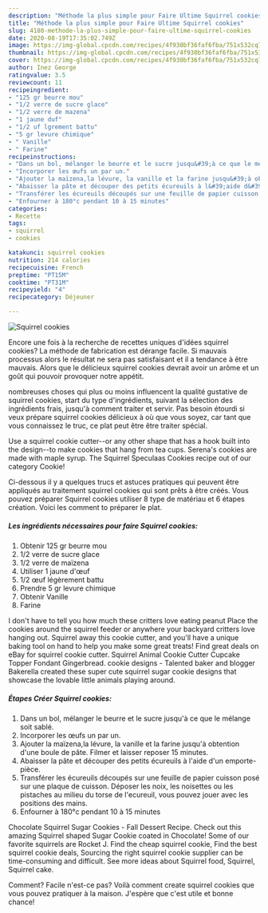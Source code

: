 ```yaml
---
description: "Méthode la plus simple pour Faire Ultime Squirrel cookies"
title: "Méthode la plus simple pour Faire Ultime Squirrel cookies"
slug: 4180-methode-la-plus-simple-pour-faire-ultime-squirrel-cookies
date: 2020-08-19T17:35:02.749Z
image: https://img-global.cpcdn.com/recipes/4f930bf36faf6fba/751x532cq70/squirrel-cookies-photo-principale-de-la-recette.jpg
thumbnail: https://img-global.cpcdn.com/recipes/4f930bf36faf6fba/751x532cq70/squirrel-cookies-photo-principale-de-la-recette.jpg
cover: https://img-global.cpcdn.com/recipes/4f930bf36faf6fba/751x532cq70/squirrel-cookies-photo-principale-de-la-recette.jpg
author: Inez George
ratingvalue: 3.5
reviewcount: 11
recipeingredient:
- "125 gr beurre mou"
- "1/2 verre de sucre glace"
- "1/2 verre de mazena"
- "1 jaune duf"
- "1/2 uf lgrement battu"
- "5 gr levure chimique"
- " Vanille"
- " Farine"
recipeinstructions:
- "Dans un bol, mélanger le beurre et le sucre jusqu&#39;à ce que le mélange soit sablé."
- "Incorporer les œufs un par un."
- "Ajouter la maïzena,la lévure, la vanille et la farine jusqu&#39;à obtention d&#39;une boule de pâte. Filmer et laisser reposer 15 minutes."
- "Abaisser la pâte et découper des petits écureuils à l&#39;aide d&#39;un emporte-pièce."
- "Transférer les écureuils découpés sur une feuille de papier cuisson posé sur une plaque de cuisson. Déposer les noix, les noisettes ou les pistaches au milieu du torse de l&#39;ecureuil, vous pouvez jouer avec les positions des mains."
- "Enfourner à 180°c pendant 10 à 15 minutes"
categories:
- Recette
tags:
- squirrel
- cookies

katakunci: squirrel cookies 
nutrition: 214 calories
recipecuisine: French
preptime: "PT15M"
cooktime: "PT31M"
recipeyield: "4"
recipecategory: Déjeuner

---
```



![Squirrel cookies](https://img-global.cpcdn.com/recipes/4f930bf36faf6fba/751x532cq70/squirrel-cookies-photo-principale-de-la-recette.jpg)

Encore une fois à la recherche de recettes uniques d'idées squirrel cookies? La méthode de fabrication est dérange facile. Si mauvais processus alors le résultat ne sera pas satisfaisant et il a tendance à être mauvais. Alors que le délicieux squirrel cookies devrait avoir un arôme et un goût qui pouvoir provoquer notre appétit.

nombreuses choses qui plus ou moins influencent la qualité gustative de squirrel cookies, start du type d'ingrédients, suivant la sélection des ingrédients frais, jusqu'à comment traiter et servir. Pas besoin étourdi si veux prépare squirrel cookies délicieux à où que vous soyez, car tant que vous connaissez le truc, ce plat peut être être traiter spécial.

Use a squirrel cookie cutter--or any other shape that has a hook built into the design--to make cookies that hang from tea cups. Serena&#39;s cookies are made with maple syrup. The Squirrel Speculaas Cookies recipe out of our category Cookie!


Ci-dessous il y a quelques trucs et astuces pratiques qui peuvent être appliqués au traitement squirrel cookies qui sont prêts à être créés. Vous pouvez préparer Squirrel cookies utiliser 8 type de matériau et 6 étapes création. Voici les comment to préparer le plat.

<!--inarticleads1-->

##### Les ingrédients nécessaires pour faire Squirrel cookies:

1. Obtenir 125 gr beurre mou
1.  1/2 verre de sucre glace
1.  1/2 verre de maïzena
1. Utiliser 1 jaune d&#39;œuf
1.  1/2 œuf légèrement battu
1. Prendre 5 gr levure chimique
1. Obtenir  Vanille
1.   Farine


I don&#39;t have to tell you how much these critters love eating peanut Place the cookies around the squirrel feeder or anywhere your backyard critters love hanging out. Squirrel away this cookie cutter, and you&#39;ll have a unique baking tool on hand to help you make some great treats! Find great deals on eBay for squirrel cookie cutter. Squirrel Animal Cookie Cutter Cupcake Topper Fondant Gingerbread. cookie designs - Talented baker and blogger Bakerella created these super cute squirrel sugar cookie designs that showcase the lovable little animals playing around. 

<!--inarticleads2-->

##### Étapes Créer Squirrel cookies:

1. Dans un bol, mélanger le beurre et le sucre jusqu&#39;à ce que le mélange soit sablé.
1. Incorporer les œufs un par un.
1. Ajouter la maïzena,la lévure, la vanille et la farine jusqu&#39;à obtention d&#39;une boule de pâte. Filmer et laisser reposer 15 minutes.
1. Abaisser la pâte et découper des petits écureuils à l&#39;aide d&#39;un emporte-pièce.
1. Transférer les écureuils découpés sur une feuille de papier cuisson posé sur une plaque de cuisson. Déposer les noix, les noisettes ou les pistaches au milieu du torse de l&#39;ecureuil, vous pouvez jouer avec les positions des mains.
1. Enfourner à 180°c pendant 10 à 15 minutes


Chocolate Squirrel Sugar Cookies - Fall Dessert Recipe. Check out this amazing Squirrel shaped Sugar Cookie coated in Chocolate! Some of our favorite squirrels are Rocket J. Find the cheap squirrel cookie, Find the best squirrel cookie deals, Sourcing the right squirrel cookie supplier can be time-consuming and difficult. See more ideas about Squirrel food, Squirrel, Squirrel cake. 


Comment? Facile n'est-ce pas? Voilà comment create squirrel cookies que vous pouvez pratiquer à la maison. J'espère que c'est utile et bonne chance!
